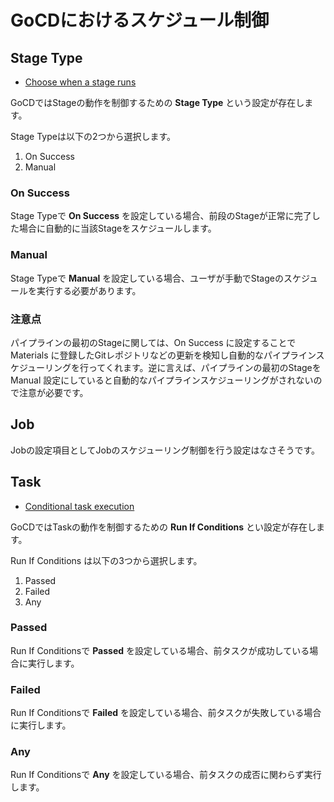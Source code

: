 # GoCDにおけるスケジュール制御

## Stage Type
  - [Choose when a stage runs](https://docs.go.cd/15.2.0/configuration/dev_choose_when_stage_runs.html)

GoCDではStageの動作を制御するための **Stage Type** という設定が存在します。

Stage Typeは以下の2つから選択します。
 1. On Success
 1. Manual

### On Success

 Stage Typeで **On Success** を設定している場合、前段のStageが正常に完了した場合に自動的に当該Stageをスケジュールします。

### Manual

 Stage Typeで **Manual** を設定している場合、ユーザが手動でStageのスケジュールを実行する必要があります。

### 注意点

 パイプラインの最初のStageに関しては、On Success に設定することで Materials に登録したGitレポジトリなどの更新を検知し自動的なパイプラインスケジューリングを行ってくれます。逆に言えば、パイプラインの最初のStageを Manual 設定にしていると自動的なパイプラインスケジューリングがされないので注意が必要です。

## Job

Jobの設定項目としてJobのスケジューリング制御を行う設定はなさそうです。


## Task
  - [Conditional task execution](https://docs.go.cd/16.5.0/advanced_usage/dev_conditional_task_execution.html)


GoCDではTaskの動作を制御するための **Run If Conditions** とい設定が存在します。

Run If Conditions は以下の3つから選択します。
 1. Passed
 1. Failed
 1. Any

### Passed

 Run If Conditionsで **Passed** を設定している場合、前タスクが成功している場合に実行します。

### Failed

 Run If Conditionsで **Failed** を設定している場合、前タスクが失敗している場合に実行します。

### Any

 Run If Conditionsで **Any** を設定している場合、前タスクの成否に関わらず実行します。



